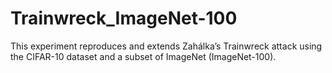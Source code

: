 # Trainwreck_ImageNet-100
This experiment reproduces and extends Zahálka’s Trainwreck attack using the CIFAR-10 dataset and a subset of ImageNet (ImageNet-100).
